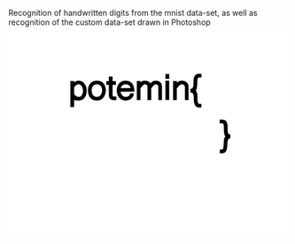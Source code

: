 Recognition of handwritten digits from the mnist data-set, as well as recognition of the custom data-set drawn in Photoshop
![alt text](https://github.com/poteminr/PoteminMnistPrediction/blob/master/logo.jpg)
